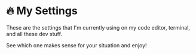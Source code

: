 # 🔥 My Settings

These are the settings that I'm currently using on my code editor, terminal, and all these dev stuff.

See which one makes sense for your situation and enjoy!